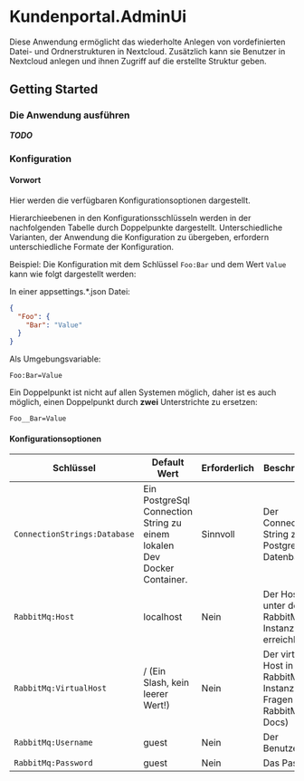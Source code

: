 # Kundenportal.AdminUi

Diese Anwendung ermöglicht das wiederholte Anlegen von vordefinierten Datei- und Ordnerstrukturen in Nextcloud. Zusätzlich kann sie Benutzer in Nextcloud anlegen und ihnen Zugriff auf die erstellte Struktur geben.

## Getting Started

### Die Anwendung ausführen

***TODO***

### Konfiguration

#### Vorwort

Hier werden die verfügbaren Konfigurationsoptionen dargestellt.

Hierarchieebenen in den Konfigurationsschlüsseln werden in der nachfolgenden Tabelle durch Doppelpunkte dargestellt. Unterschiedliche Varianten, der Anwendung die Konfiguration zu übergeben, erfordern unterschiedliche Formate der Konfiguration.

Beispiel:  Die Konfiguration mit dem Schlüssel `Foo:Bar` und dem Wert `Value` kann wie folgt dargestellt werden:

In einer appsettings.*.json Datei:

```json
{
  "Foo": {
    "Bar": "Value"
  }
}
```

Als Umgebungsvariable:

```env
Foo:Bar=Value
```

Ein Doppelpunkt ist nicht auf allen Systemen möglich, daher ist es auch möglich, einen Doppelpunkt durch **zwei** Unterstrichte zu ersetzen:

```env
Foo__Bar=Value
```

#### Konfigurationsoptionen

| Schlüssel | Default Wert | Erforderlich | Beschreibung |
| - | - | - | - |
| `ConnectionStrings:Database` | Ein PostgreSql Connection String zu einem lokalen Dev Docker Container. | Sinnvoll | Der Connection String zur PostgreSql Datenbank. |
| `RabbitMq:Host` | localhost | Nein | Der Host, unter dem die RabbitMq Instanz erreichbar ist. |
| `RabbitMq:VirtualHost` | / (Ein Slash, kein leerer Wert!) | Nein | Der virtuelle Host in der RabbitMq Instanz (bei Fragen siehe RabbitMq Docs) |
| `RabbitMq:Username` | guest | Nein | Der Benutzername |
| `RabbitMq:Password` | guest | Nein | Das Passwort |
